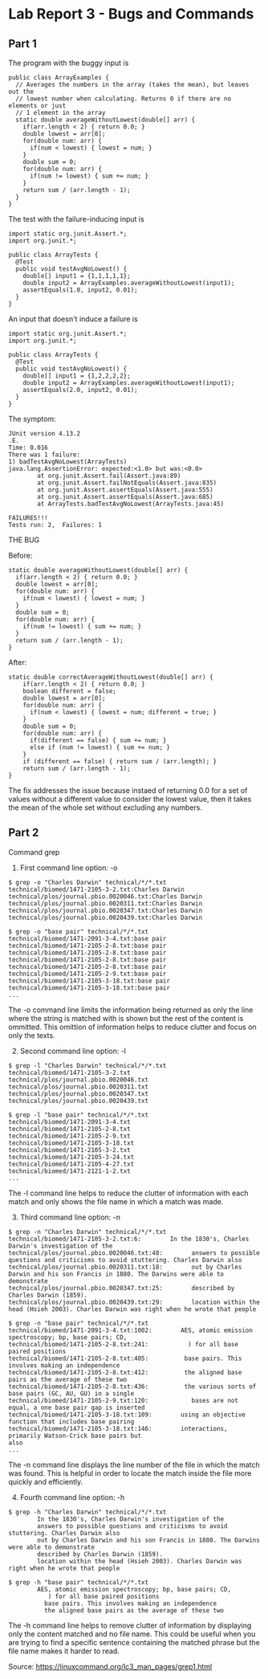# Lab Report 3 - Bugs and Commands

## Part 1

The program with the buggy input is 

```
public class ArrayExamples {
  // Averages the numbers in the array (takes the mean), but leaves out the
  // lowest number when calculating. Returns 0 if there are no elements or just
  // 1 element in the array
  static double averageWithoutLowest(double[] arr) {
    if(arr.length < 2) { return 0.0; }
    double lowest = arr[0];
    for(double num: arr) {
      if(num < lowest) { lowest = num; }
    }
    double sum = 0;
    for(double num: arr) {
      if(num != lowest) { sum += num; }
    }
    return sum / (arr.length - 1);
  }
}
```

The test with the failure-inducing input is 

```
import static org.junit.Assert.*;
import org.junit.*;

public class ArrayTests {
  @Test
  public void testAvgNoLowest() {
    double[] input1 = {1,1,1,1,1};
    double input2 = ArrayExamples.averageWithoutLowest(input1);
    assertEquals(1.0, input2, 0.01);
  }
}
```

An input that doesn't induce a failure is 

```
import static org.junit.Assert.*;
import org.junit.*;

public class ArrayTests {
  @Test
  public void testAvgNoLowest() {
    double[] input1 = {1,2,2,2,2};
    double input2 = ArrayExamples.averageWithoutLowest(input1);
    assertEquals(2.0, input2, 0.01);
  }
}
```

The symptom:

```
JUnit version 4.13.2
.E.
Time: 0.016
There was 1 failure:
1) badTestAvgNoLowest(ArrayTests)
java.lang.AssertionError: expected:<1.0> but was:<0.0>      
        at org.junit.Assert.fail(Assert.java:89)
        at org.junit.Assert.failNotEquals(Assert.java:835)  
        at org.junit.Assert.assertEquals(Assert.java:555)   
        at org.junit.Assert.assertEquals(Assert.java:685)   
        at ArrayTests.badTestAvgNoLowest(ArrayTests.java:45)

FAILURES!!!
Tests run: 2,  Failures: 1
```

THE BUG

Before:

```
static double averageWithoutLowest(double[] arr) {
  if(arr.length < 2) { return 0.0; }
  double lowest = arr[0];
  for(double num: arr) {
    if(num < lowest) { lowest = num; }
  }
  double sum = 0;
  for(double num: arr) {
    if(num != lowest) { sum += num; }
  }
  return sum / (arr.length - 1);
}
```

After:

```
static double correctAverageWithoutLowest(double[] arr) {
    if(arr.length < 2) { return 0.0; }
    boolean different = false;
    double lowest = arr[0];
    for(double num: arr) {
      if(num < lowest) { lowest = num; different = true; }
    }
    double sum = 0;
    for(double num: arr) {
      if(different == false) { sum += num; } 
      else if (num != lowest) { sum += num; }
    }
    if (different == false) { return sum / (arr.length); }
    return sum / (arr.length - 1);
}
```

The fix addresses the issue because instaed of returning 0.0 for a set of values without a different value to consider 
the lowest value, then it takes the mean of the whole set without excluding any numbers.



## Part 2

Command grep


1) First command line option: -o

```
$ grep -o "Charles Darwin" technical/*/*.txt
technical/biomed/1471-2105-3-2.txt:Charles Darwin
technical/plos/journal.pbio.0020046.txt:Charles Darwin
technical/plos/journal.pbio.0020311.txt:Charles Darwin
technical/plos/journal.pbio.0020347.txt:Charles Darwin
technical/plos/journal.pbio.0020439.txt:Charles Darwin

$ grep -o "base pair" technical/*/*.txt
technical/biomed/1471-2091-3-4.txt:base pair
technical/biomed/1471-2105-2-8.txt:base pair
technical/biomed/1471-2105-2-8.txt:base pair
technical/biomed/1471-2105-2-8.txt:base pair
technical/biomed/1471-2105-2-8.txt:base pair
technical/biomed/1471-2105-2-9.txt:base pair
technical/biomed/1471-2105-3-18.txt:base pair
technical/biomed/1471-2105-3-18.txt:base pair
...
```

The -o command line limits the information being returned as only the line where the string is matched with is shown but the rest 
of the content is ommitted. This omittion of information helps to reduce clutter and focus on only the texts.

2) Second command line option: -l

```
$ grep -l "Charles Darwin" technical/*/*.txt
technical/biomed/1471-2105-3-2.txt
technical/plos/journal.pbio.0020046.txt
technical/plos/journal.pbio.0020311.txt
technical/plos/journal.pbio.0020347.txt
technical/plos/journal.pbio.0020439.txt

$ grep -l "base pair" technical/*/*.txt
technical/biomed/1471-2091-3-4.txt
technical/biomed/1471-2105-2-8.txt
technical/biomed/1471-2105-2-9.txt
technical/biomed/1471-2105-3-18.txt
technical/biomed/1471-2105-3-2.txt
technical/biomed/1471-2105-3-24.txt
technical/biomed/1471-2105-4-27.txt
technical/biomed/1471-2121-1-2.txt
...
```

The -l command line helps to reduce the clutter of information with each match and only shows the file name in which a match was made.

3) Third command line option: -n

```
$ grep -n "Charles Darwin" technical/*/*.txt
technical/biomed/1471-2105-3-2.txt:6:        In the 1830's, Charles Darwin's investigation of the
technical/plos/journal.pbio.0020046.txt:48:        answers to possible questions and criticisms to avoid stuttering. Charles Darwin also
technical/plos/journal.pbio.0020311.txt:18:        out by Charles Darwin and his son Francis in 1880. The Darwins were able to demonstrate
technical/plos/journal.pbio.0020347.txt:25:        described by Charles Darwin (1859).
technical/plos/journal.pbio.0020439.txt:29:        location within the head (Hsieh 2003). Charles Darwin was right when he wrote that people

$ grep -n "base pair" technical/*/*.txt
technical/biomed/1471-2091-3-4.txt:1002:        AES, atomic emission spectroscopy; bp, base pairs; CD,
technical/biomed/1471-2105-2-8.txt:241:           ) for all base paired positions 
technical/biomed/1471-2105-2-8.txt:405:          base pairs. This involves making an independence   
technical/biomed/1471-2105-2-8.txt:412:          the aligned base pairs as the average of these two 
technical/biomed/1471-2105-2-8.txt:436:          the various sorts of base pairs (GC, AU, GU) in a single
technical/biomed/1471-2105-2-9.txt:120:            bases are not equal, a one base pair gap is inserted
technical/biomed/1471-2105-3-18.txt:109:        using an objective function that includes base pairing
technical/biomed/1471-2105-3-18.txt:146:        interactions, primarily Watson-Crick base pairs but 
also
...
```

The -n command line displays the line number of the file in which the match was found. This is helpful in order to locate the match inside the file
more quickly and efficiently.


4) Fourth command line option: -h

```
$ grep -h "Charles Darwin" technical/*/*.txt
        In the 1830's, Charles Darwin's investigation of the
        answers to possible questions and criticisms to avoid stuttering. Charles Darwin also
        out by Charles Darwin and his son Francis in 1880. The Darwins were able to demonstrate
        described by Charles Darwin (1859).
        location within the head (Hsieh 2003). Charles Darwin was right when he wrote that people

$ grep -h "base pair" technical/*/*.txt
        AES, atomic emission spectroscopy; bp, base pairs; CD,
           ) for all base paired positions 
          base pairs. This involves making an independence
          the aligned base pairs as the average of these two
```

The -h command line helps to remove clutter of information by displaying only the content matched and no file name. This could be useful
when you are trying to find a specific sentence containing the matched phrase but the file name makes it harder to read.


Source: https://linuxcommand.org/lc3_man_pages/grep1.html
